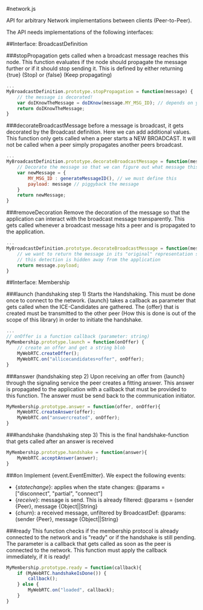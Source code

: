 #network.js

API for arbitrary Network implementations between clients (Peer-to-Peer).

The API needs implementations of the following interfaces:

##Interface: BroadcastDefinition

###stopPropagation
gets called when a broadcast message reaches this node. This function evaluates if the node should propagate the message further or if it should stop sending it. This is defined by either returning {true} (Stop) or {false} (Keep propagating)
```javascript
...
MyBroadcastDefinition.prototype.stopPropagation = function(message) {
    // the message is decorated!
    var doIKnowTheMessage = doIKnow(message.MY_MSG_ID); // depends on your implementation
    return doIKnowTheMessage;
}
```

###decorateBroadcastMessage
before a message is broadcast, it gets decorated by the Broadcast definition. Here we can add additional values. This function only gets called when a peer starts a NEW BROADCAST. It will not be called when a peer simply propagates another peers broadcast.
```javascript
...
MyBroadcastDefinition.prototype.decorateBroadcastMessage = function(message){
    // Decorate the message so that we can figure out what message this is
    var newMessage = {
        MY_MSG_ID : generateMessageID(), // we must define this
        payload: message // piggyback the message
    }
    return newMessage;
}
```

###removeDecoration
Remove the decoration of the message so that the application can interact with the broadcast message transparently. This gets called whenever a broadcast message hits a peer and is propagated to the application.
```javascript
...
MyBroadcastDefinition.prototype.decorateBroadcastMessage = function(message){
    // we want to return the message in its "original" representation so that
    // this detection is hidden away from the application
    return message.payload;
}
```

##Interface: Membership


###launch (handshaking step 1)
Starts the Handshaking. This must be done once to connect to the network. {launch} takes a callback as parameter that gets called when the ICE-Candidates are gathered. The {offer} that is created must be transmitted to the other peer (How this is done is out of the scope of this library) in order to initiate the handshake.
```javascript
...
// onOffer is a function callback (parameter: string)
MyMembership.prototype.launch = function(onOffer) {
    // create an offer and get a string blob
    MyWebRTC.createOffer();
    MyWebRTC.on("allicecandidates+offer", onOffer);
}
```

###answer (handshaking step 2)
Upon receiving an offer from {launch} through the signaling service the peer creates a fitting answer. This answer is propagated to the application with a callback that must be provided to this function. The answer must be send back to the communication initiator.
```javascript
MyMembership.prototype.answer = function(offer, onOffer){
    MyWebRTC.createAnswer(offer);
    MyWebRTC.on("answercreated", onOffer);
}
```

###handshake (handshaking step 3)
This is the final handshake-function that gets called after an answer is received
```javascript
MyMembership.prototype.handshake = function(answer){
    MyWebRTC.acceptAnswer(answer);
}
```

###on
Implement {event.EventEmitter}. We expect the following events:
* {*statechange*}: applies when the state changes: @params = ["disconnect", "partial", "connect"]
* {*receive*}: message is send. This is already filtered: @params = (sender {Peer}, message {Object||String}
* {*churn*}: a received message, unfiltered by BroadcastDef: @params: (sender {Peer}, message {Object||String}

###ready
This function checks if the membership protocol is already connected to the network and is "ready" or if the handshake is still pending.
The parameter is a callback that gets called as soon as the peer is connected to the network.
This function must apply the callback immediately, if it is ready!
```javascript
MyMembership.prototype.ready = function(callback){
    if (MyWebRTC.handshakeIsDone()) {
        callback();
    } else {
        MyWebRTC.on("loaded", callback);
    }
}
```